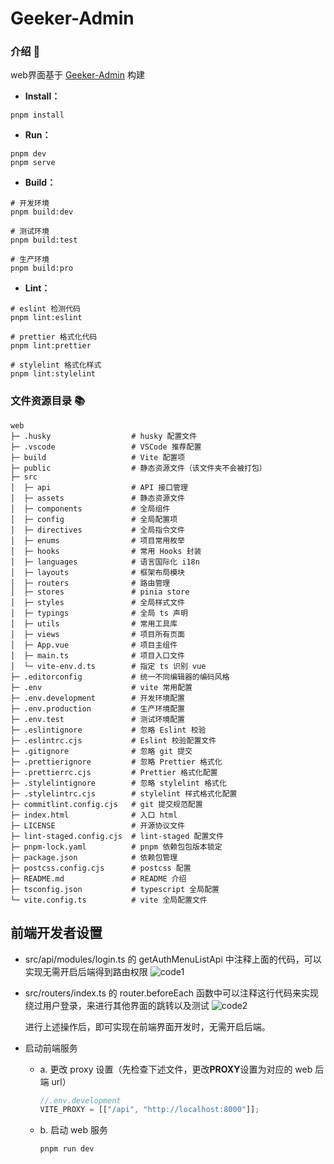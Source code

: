 # Geeker-Admin

### 介绍 📖

web界面基于 [Geeker-Admin](https://github.com/HalseySpicy/Geeker-Admin) 构建

- **Install：**

```text
pnpm install
```

- **Run：**

```text
pnpm dev
pnpm serve
```

- **Build：**

```text
# 开发环境
pnpm build:dev

# 测试环境
pnpm build:test

# 生产环境
pnpm build:pro
```

- **Lint：**

```text
# eslint 检测代码
pnpm lint:eslint

# prettier 格式化代码
pnpm lint:prettier

# stylelint 格式化样式
pnpm lint:stylelint
```

### 文件资源目录 📚

```text
web
├─ .husky                  # husky 配置文件
├─ .vscode                 # VSCode 推荐配置
├─ build                   # Vite 配置项
├─ public                  # 静态资源文件（该文件夹不会被打包）
├─ src
│  ├─ api                  # API 接口管理
│  ├─ assets               # 静态资源文件
│  ├─ components           # 全局组件
│  ├─ config               # 全局配置项
│  ├─ directives           # 全局指令文件
│  ├─ enums                # 项目常用枚举
│  ├─ hooks                # 常用 Hooks 封装
│  ├─ languages            # 语言国际化 i18n
│  ├─ layouts              # 框架布局模块
│  ├─ routers              # 路由管理
│  ├─ stores               # pinia store
│  ├─ styles               # 全局样式文件
│  ├─ typings              # 全局 ts 声明
│  ├─ utils                # 常用工具库
│  ├─ views                # 项目所有页面
│  ├─ App.vue              # 项目主组件
│  ├─ main.ts              # 项目入口文件
│  └─ vite-env.d.ts        # 指定 ts 识别 vue
├─ .editorconfig           # 统一不同编辑器的编码风格
├─ .env                    # vite 常用配置
├─ .env.development        # 开发环境配置
├─ .env.production         # 生产环境配置
├─ .env.test               # 测试环境配置
├─ .eslintignore           # 忽略 Eslint 校验
├─ .eslintrc.cjs           # Eslint 校验配置文件
├─ .gitignore              # 忽略 git 提交
├─ .prettierignore         # 忽略 Prettier 格式化
├─ .prettierrc.cjs         # Prettier 格式化配置
├─ .stylelintignore        # 忽略 stylelint 格式化
├─ .stylelintrc.cjs        # stylelint 样式格式化配置
├─ commitlint.config.cjs   # git 提交规范配置
├─ index.html              # 入口 html
├─ LICENSE                 # 开源协议文件
├─ lint-staged.config.cjs  # lint-staged 配置文件
├─ pnpm-lock.yaml          # pnpm 依赖包包版本锁定
├─ package.json            # 依赖包管理
├─ postcss.config.cjs      # postcss 配置
├─ README.md               # README 介绍
├─ tsconfig.json           # typescript 全局配置
└─ vite.config.ts          # vite 全局配置文件
```

## 前端开发者设置

- src/api/modules/login.ts 的 getAuthMenuListApi 中注释上面的代码，可以实现无需开启后端得到路由权限
  ![code1](https://github.com/ao-space/gt/assets/134463404/56eec78a-1e6e-4018-9231-2c3b0529c777)

- src/routers/index.ts 的 router.beforeEach 函数中可以注释这行代码来实现绕过用户登录，来进行其他界面的跳转以及测试
  ![code2](https://github.com/ao-space/gt/assets/134463404/8f74e1a3-5893-4601-afdc-9603b6521308)

  进行上述操作后，即可实现在前端界面开发时，无需开启后端。

- 启动前端服务
  - a. 更改 proxy 设置（先检查下述文件，更改**PROXY**设置为对应的 web 后端 url）
    ```ts
    //.env.development
    VITE_PROXY = [["/api", "http://localhost:8000"]];
    ```
  - b. 启动 web 服务
    ```shell
    pnpm run dev
    ```
